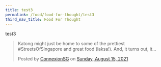 ```yaml
---
title: test3
permalink: /food/food-for-thought/test3
third_nav_title: Food For Thought
---
```

test3


<div id="fb-root"></div>


<div data-show-text="true" data-width="500" data-href="https://www.facebook.com/ConnexionSG/posts/5937989622909620" class="fb-post"><blockquote class="fb-xfbml-parse-ignore" cite="https://www.facebook.com/ConnexionSG/posts/5937989622909620"><p>Katong might just be home to some of the prettiest #StreetsOfSingapore and great food (laksa!). And, it turns out, it...</p>Posted by <a href="https://www.facebook.com/ConnexionSG/">ConnexionSG</a> on&nbsp;<a href="https://www.facebook.com/ConnexionSG/posts/5937989622909620">Sunday, August 15, 2021</a></blockquote></div>